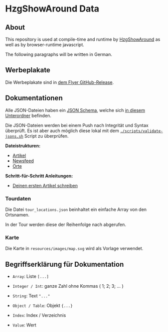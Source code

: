 # HzgShowAround Data

## About

This repository is used at compile-time and runtime by [HzgShowAround](https://github.com/nirokay/HzgShowAround) as well as by browser-runtime javascript.

The following paragraphs will be written in German.

## Werbeplakate

Die Werbeplakate sind in [dem Flyer GitHub-Release](https://github.com/nirokay/HzgShowAroundData/releases/latest).

## Dokumentationen

Alle JSON-Dateien haben ein [JSON Schema](https://json-schema.org/), welche sich [in diesem Unterordner](./templates/.schemas/) befinden.

Die JSON-Dateien werden bei einem Push nach Integrität und Syntax überprüft. Es ist aber auch möglich diese lokal mit dem
[`./scripts/validate-jsons.sh`](./scripts/validate-jsons.sh) Script zu überprüfen.

**Dateistrukturen:**

* [Artikel](docs/articles.md)
* [Newsfeed](docs/news.md)
* [Orte](docs/locations.md)

**Schritt-für-Schritt Anleitungen:**

* [Deinen ersten Artikel schreiben](docs/wrting_first_article.md)

### Tourdaten

Die Datei `tour_locations.json` beinhaltet ein einfache Array von den Ortsnamen.

In der Tour werden diese der Reihenfolge nach abgerufen.

### Karte

Die Karte in `resources/images/map.svg` wird als Vorlage verwendet.

## Begriffserklärung für Dokumentation

* `Array`: Liste `[...]`

* `Integer / Int`: ganze Zahl ohne Kommas ( 1; 2; 3; ... )

* `String`: Text `"..."`

* `Object / Table`: Objekt `{...}`

* `Index`: Index / Verzeichnis

* `Value`: Wert

